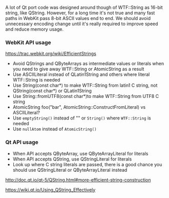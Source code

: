 A lot of Qt port code was designed around though of WTF::String as 16-bit string, like QString. However, for a long time it's not true and many fast paths in WebKit pass 8-bit ASCII values end to end. We should avoid unnecessary encoding change until it's really required to improve speed and reduce memory usage.

### WebKit API usage

https://trac.webkit.org/wiki/EfficientStrings

* Avoid QStrings and QByteArrays as intermediate values or literals when you need to give away WTF::String or AtomicString as a result
* Use ASCIILiteral instead of QLatin1String and others where literal WTF::String is needed
* Use String(const char*) to make WTF::String from latin1 C string, not QString(const char*) or QLatin1String
* Use String::fromUTF8(const char*)to make WTF::String from UTF8 C string
* AtomicString foo("bar", AtomicString::ConstructFromLiteral) vs ASCIILiteral?
* Use `emptyString()` instead of "" or `String()` where `WTF::String` is needed
* Use `nullAtom` instead of `AtomicString()`

### Qt API usage

* When API accepts QByteArray, use QByteArrayLiteral for literals
* When API accepts QString, use QStringLiteral for literals
* Look up where C string literals are passed, there is a good chance you should use QStringLiteral or QByteArrayLiteral instead

http://doc.qt.io/qt-5/QString.html#more-efficient-string-construction

https://wiki.qt.io/Using_QString_Effectively